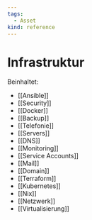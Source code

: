 ```yaml
---
tags:
  - Asset
kind: reference
---
```

# Infrastruktur

Beinhaltet:

* [[Ansible]]  
* [[Security]]  
* [[Docker]]  
* [[Backup]]  
* [[Telefonie]]  
* [[Servers]]  
* [[DNS]]  
* [[Monitoring]]  
* [[Service Accounts]]  
* [[Mail]]
* [[Domain]]
* [[Terraform]]
* [[Kubernetes]]
* [[Nix]]
* [[Netzwerk]]
* [[Virtualisierung]]